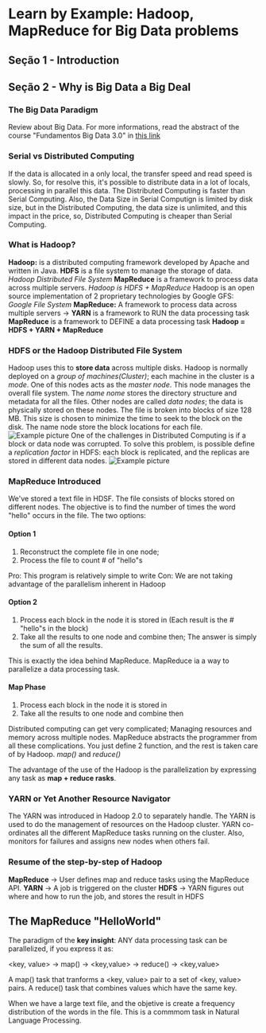 # Learn by Example: Hadoop, MapReduce for Big Data problems

## Seção 1 - Introduction

## Seção 2 - Why is Big Data a Big Deal

### The Big Data Paradigm

Review about Big Data. For more informations, read the abstract of the course "Fundamentos Big Data 3.0" in [this link](https://gabrielwillye.notion.site/Fundamentos-de-Big-Data-79a06f2c95214628a5e1a884cb6ce161?pvs=4)

### Serial vs Distributed Computing

If the data is allocated in a only local, the transfer speed and read speed is slowly. So, for resolve this, it's possible to distribute data in a lot of locals, processing in parallel this data. The Distributed Computing is faster than Serial Computing. Also, the Data Size in Serial Computign is limited by disk size, but in the Distributed Computing, the data size is unlimited, and this impact in the price, so, Distributed Computing is cheaper than Serial Computing.

### What is Hadoop?

**Hadoop:** is a distributed computing framework developed by Apache and written in Java.
**HDFS** is a file system to manage the storage of data. *Hadoop Distributed File System*
**MapReduce** is a framework to process data across multiple servers.
*Hadoop is HDFS + MapReduce*
Hadoop is an open source implementation of 2 proprietary technologies by Google
GFS: *Google File System*
**MapReduce:** A framework to process data across multiple servers →
**YARN** is a framework to RUN the data processing task
**MapReduce** is a framework to DEFINE a data processing task
**Hadoop = HDFS + YARN + MapReduce**

### HDFS or the Hadoop Distributed File System

Hadoop uses this to **store data** across multiple disks. Hadoop is normally deployed on a *group of machines(Cluster)*; each machine in the cluster is a *mode*. One of this nodes acts as the *master node*. This node manages the overall file system. The *name nome* stores the directory structure and metadata for all the files. Other nodes are called *data nodes*; the data is physically stored on these nodes.
The file is broken into blocks of size 128 MB. This size is chosen to minimize the time to seek to the block on the disk. The name node store the block locations for each file.
![Example picture](https://snipboard.io/zmSBRK.jpg)
One of the challenges in Distributed Computing is if a block or data node was corrupted. To solve this problem, is possible define a *replication factor* in HDFS: each block is replicated, and the replicas are stored in different data nodes.
![Example picture](https://snipboard.io/u4Obi8.jpg)

### MapReduce Introduced

We've stored a text file in HDSF. The file consists of blocks stored on different nodes. The objective is to find the number of times the word "hello" occurs in the file.
The two options:

#### Option 1

1. Reconstruct the complete file in one node;
2. Process the file to count # of "hello"s

Pro: This program is relatively simple to write
Con: We are not taking advantage of the parallelism inherent in Hadoop

#### Option 2

1. Process each block in the node it is stored in (Each result is the # "hello"s in the block)
2. Take all the results to one node and combine then; The answer is simply the sum of all the results.

This is exactly the idea behind MapReduce. MapReduce ia a way to parallelize a data processing task.

#### Map Phase

1. Process each block in the node it is stored in
2. Take all the results to one node and combine then

Distributed computing can get very complicated; Managing resources and memory across multiple nodes. MapReduce abstracts the programmer from all these complications. You just define 2 function, and the rest is taken care of by Hadoop. *map()* and *reduce()*

The advantage of the use of the Hadoop is the parallelization by expressing any task as **map + reduce rasks**.

### YARN or Yet Another Resource Navigator

The YARN was introduced in Hadoop 2.0 to separately handle. The YARN is used to do the management of resources on the Hadoop cluster. YARN co-ordinates all the different MapReduce tasks running on the cluster. Also, monitors for failures and assigns new nodes when others fail.

### Resume of the step-by-step of Hadoop

**MapReduce** → User defines map and reduce tasks using the MapReduce API.
**YARN** → A job is triggered on the cluster
**HDFS** → YARN figures out where and how to run the job, and stores the result in HDFS

## The MapReduce "HelloWorld"

The paradigm of the **key insight**: ANY data processing task can be parallelized, if you express it as:

<key, value> → map() → <key,value> → reduce() → <key,value>

A map() task that tranforms a <key, value> pair to a set of <key, value> pairs.
A reduce() task that combines values which have the same key.

When we have a large text file, and the objetive is create a frequency distribution of the words in the file. This is a commmom task in Natural Language Processing.
